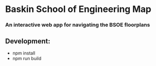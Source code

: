 # Baskin School of Engineering Map
### An interactive web app for navigating the BSOE floorplans

## Development:
- npm install
- npm run build